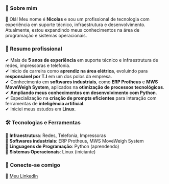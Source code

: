 ### 📌 Sobre mim  
👋 Olá! Meu nome é **Nicolas** e sou um profissional de tecnologia com experiência em suporte técnico, infraestrutura e desenvolvimento. Atualmente, estou expandindo meus conhecimentos na área de programação e sistemas operacionais.  

### 💼 Resumo profissional  
✔ Mais de **5 anos de experiência** em suporte técnico e infraestrutura de redes, impressoras e telefonia.  
✔ Início de carreira como **aprendiz na área elétrica**, evoluindo para **responsável por T.I** em um dos polos da empresa.  
✔ Conhecimento em **softwares industriais**, como **ERP Protheus** e **MWS MoveWeigh System**, aplicados na **otimização de processos tecnológicos**.  
✔ **Ampliando meus conhecimentos em desenvolvimento com Python**.  
✔ Especialização na **criação de prompts eficientes** para interação com ferramentas de **inteligência artificial**.  
✔ Iniciei meus estudos em **Linux**.  

### 🛠️ Tecnologias e Ferramentas  
🔹 **Infraestrutura**: Redes, Telefonia, Impressoras  
🔹 **Softwares industriais**: ERP Protheus, MWS MoveWeigh System  
🔹 **Linguagens de Programação**: Python (aprendendo)  
🔹 **Sistemas Operacionais**: Linux (iniciante)  

### 📎 Conecte-se comigo  
🔗 [Meu LinkedIn](www.linkedin.com/in/nicolas-peronico)  
